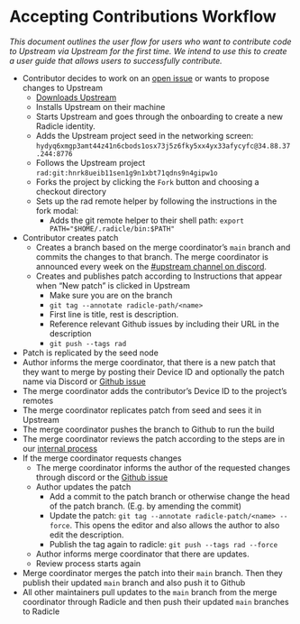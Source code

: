 # Accepting Contributions Workflow

_This document outlines the user flow for users who want to contribute code to
Upstream via Upstream for the first time. We intend to use this to create a
user guide that allows users to successfully contribute._

- Contributor decides to work on an [open issue](https://github.com/radicle-dev/radicle-upstream/issues)
  or wants to propose changes to Upstream
    - [Downloads Upstream](https://radicle.xyz/tryit)
    - Installs Upstream on their machine
    - Starts Upstream and goes through the onboarding to create a new Radicle
      identity.
    - Adds the Upstream project seed in the networking screen:
      `hydyq6xmgp3amt44z41n6cbods1osx73j5z6fky5xx4yx33afycyfc@34.88.37.244:8776`
    - Follows the Upstream project
      `rad:git:hnrk8ueib11sen1g9n1xbt71qdns9n4gipw1o`
    - Forks the project by clicking the `Fork` button and choosing a checkout
      directory
    - Sets up the rad remote helper by following the instructions in the fork
      modal:
        - Adds the git remote helper to their shell path:
        `export PATH="$HOME/.radicle/bin:$PATH"`
- Contributor creates patch
    - Creates a branch based on the merge coordinator’s `main` branch and
      commits the changes to that branch. The merge coordinator is announced
      every week on the [#upstream channel on discord](https://discord.gg/ju4Hjt9QnP).
    - Creates and publishes patch according to Instructions that appear when
      “New patch” is clicked in Upstream
        - Make sure you are on the branch
        - `git tag --annotate radicle-path/<name>`
        - First line is title, rest is description.
        - Reference relevant Github issues by including their URL in the
          description
        - `git push --tags rad`
- Patch is replicated by the seed node
- Author informs the merge coordinator, that there is a new patch that they
  want to merge by posting their Device ID and optionally the patch name via
  Discord or [Github issue]
- The merge coordinator adds the contributor’s Device ID to the project’s
  remotes
- The merge coordinator replicates patch from seed and sees it in Upstream
- The merge coordinator pushes the branch to Github to run the build
- The merge coordinator reviews the patch according to the steps are in our
  [internal process](https://www.notion.so/Upstream-Collaboration-Workflow-9f04a70ec5c44356ad1b905b193e5f8e)
- If the merge coordinator requests changes
    - The merge coordinator informs the author of the requested changes through
      discord or the [Github issue]
    - Author updates the patch
        - Add a commit to the patch branch or otherwise change the head of the
          patch branch. (E.g. by amending the commit)
        - Update the patch: `git tag --annotate radicle-patch/<name> --force`.
          This opens the editor and also allows the author to also edit the
          description.
        - Publish the tag again to radicle: `git push --tags rad --force`
    - Author informs merge coordinator that there are updates.
    - Review process starts again
- Merge coordinator merges the patch into their `main` branch. Then they
  publish their updated `main` branch and also push it to Github
- All other maintainers pull updates to the `main` branch from the merge
  coordinator through Radicle and then push their updated `main` branches to
  Radicle


[Github issue]: https://github.com/radicle-dev/radicle-upstream/issues/1958
